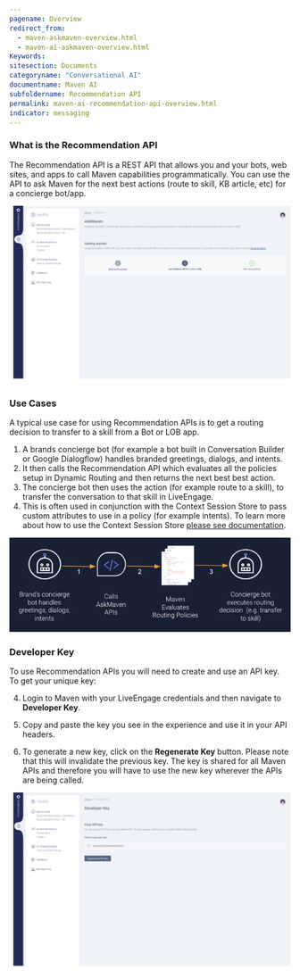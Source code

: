 ```yaml
---
pagename: Overview
redirect_from:
  - maven-askmaven-overview.html
  - maven-ai-askmaven-overview.html
Keywords:
sitesection: Documents
categoryname: "Conversational AI"
documentname: Maven AI
subfoldername: Recommendation API
permalink: maven-ai-recommendation-api-overview.html
indicator: messaging
---
```


### What is the Recommendation API

The Recommendation API is a REST API that allows you and your bots, web sites, and apps to call Maven capabilities programmatically. You can use the API to ask Maven for the next best actions (route to skill, KB article, etc) for a concierge bot/app.

<img class="fancyimage" width="750" src="img/maven/askmaven.png">

### Use Cases

A typical use case for using Recommendation APIs is to get a routing decision to transfer to a skill from a Bot or LOB app. 

1. A brands concierge bot (for example a bot built in Conversation Builder or Google Dialogflow) handles branded greetings, dialogs, and intents. 
2. It then calls the Recommendation API which evaluates all the policies setup in Dynamic Routing and then returns the next best best action. 
3. The concierge bot then uses the action (for example route to a skill), to transfer the conversation to that skill in LiveEngage. 
4. This is often used in conjunction with the Context Session Store to pass custom attributes to use in a policy (for example intents). To learn more about how to use the Context Session Store [please see documentation](maven-context-warehouse-context-session-store.html).

<img class="fancyimage" style="width:700px" src="img/maven/askmaven2.png">

### Developer Key

To use Recommendation APIs you will need to create and use an API key. To get your unique key:

4. Login to Maven with your LiveEngage credentials and then navigate to **Developer Key**.

5. Copy and paste the key you see in the experience and use it in your API headers. 

6. To generate a new key, click on the **Regenerate Key** button. Please note that this will invalidate the previous key. The key is shared for all Maven APIs and therefore you will have to use the new key wherever the APIs are being called.  

<img class="fancyimage" width="750" src="img/maven/devkey.png">
